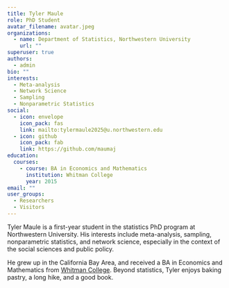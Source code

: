 ```yaml
---
title: Tyler Maule
role: PhD Student
avatar_filename: avatar.jpeg
organizations:
  - name: Department of Statistics, Northwestern University
    url: ""
superuser: true
authors:
  - admin
bio: ""
interests:
  - Meta-analysis
  - Network Science
  - Sampling
  - Nonparametric Statistics
social:
  - icon: envelope
    icon_pack: fas
    link: mailto:tylermaule2025@u.northwestern.edu
  - icon: github
    icon_pack: fab
    link: https://github.com/maumaj
education:
  courses:
    - course: BA in Economics and Mathematics
      institution: Whitman College
      year: 2015
email: ""
user_groups:
  - Researchers
  - Visitors
---
```

Tyler Maule is a first-year student in the statistics PhD program at Northwestern University. His interests include meta-analysis, sampling, nonparametric statistics, and network science, especially in the context of the social sciences and public policy. 

He grew up in the California Bay Area, and received a BA in Economics and Mathematics from [Whitman College](https://www.whitman.edu/). Beyond statistics, Tyler enjoys baking pastry, a long hike, and a good book.
